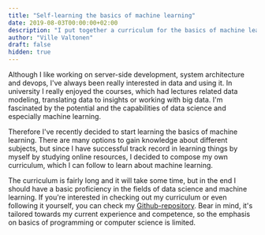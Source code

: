```yaml
---
title: "Self-learning the basics of machine learning"
date: 2019-08-03T00:00:00+02:00
description: "I put together a curriculum for the basics of machine learning."
author: "Ville Valtonen"
draft: false
hidden: true
---
```


Although I like working on server-side development, system architecture and devops, I've always been really interested in data and using it. In university I really enjoyed the courses, which had lectures related data modeling, translating data to insights or working with big data. I'm fascinated by the potential and the capabilities of data science and especially machine learning.

Therefore I've recently decided to start learning the basics of machine learning. There are many options to gain knowledge about different subjects, but since I have successful track record in learning things by myself by studying online resources, I decided to compose my own curriculum, which I can follow to learn about machine learning.

The curriculum is fairly long and it will take some time, but in the end I should have a basic proficiency in the fields of data science and machine learning. If you're interested in checking out my curriculum or even following it yourself, you can check my [Github-repository](https://github.com/villevaltonen/ml-curriculum). Bear in mind, it's tailored towards my current experience and competence, so the emphasis on basics of programming or computer science is limited.
